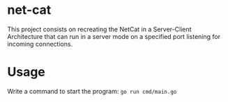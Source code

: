 # net-cat
This project consists on recreating the NetCat in a Server-Client Architecture that can run in a server mode on a specified port listening for incoming connections.

# Usage
Write a command to start the program:
    `go run cmd/main.go`

